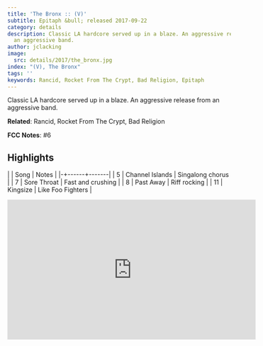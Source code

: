 ```yaml
---
title: 'The Bronx :: (V)'
subtitle: Epitaph &bull; released 2017-09-22
category: details
description: Classic LA hardcore served up in a blaze. An aggressive release from
  an aggressive band.
author: jclacking
image:
  src: details/2017/the_bronx.jpg
index: "(V), The Bronx"
tags: ''
keywords: Rancid, Rocket From The Crypt, Bad Religion, Epitaph
---
```

Classic LA hardcore served up in a blaze. An aggressive release from an aggressive band.<!--more-->

**Related**: Rancid, Rocket From The Crypt, Bad Religion

**FCC Notes**: #6

## Highlights

| | Song | Notes |
|-+------+-------|
| 5 | Channel Islands | Singalong chorus |
| 7 | Sore Throat | Fast and crushing |
| 8 | Past Away | Riff rocking |
| 11 | Kingsize | Like Foo Fighters |

<div class="tlo-detail-video"><iframe width="560" height="315" src="https://www.youtube.com/embed/ASt7ZRSWiKo" frameborder="0" allow="autoplay; encrypted-media" allowfullscreen></iframe></div>


